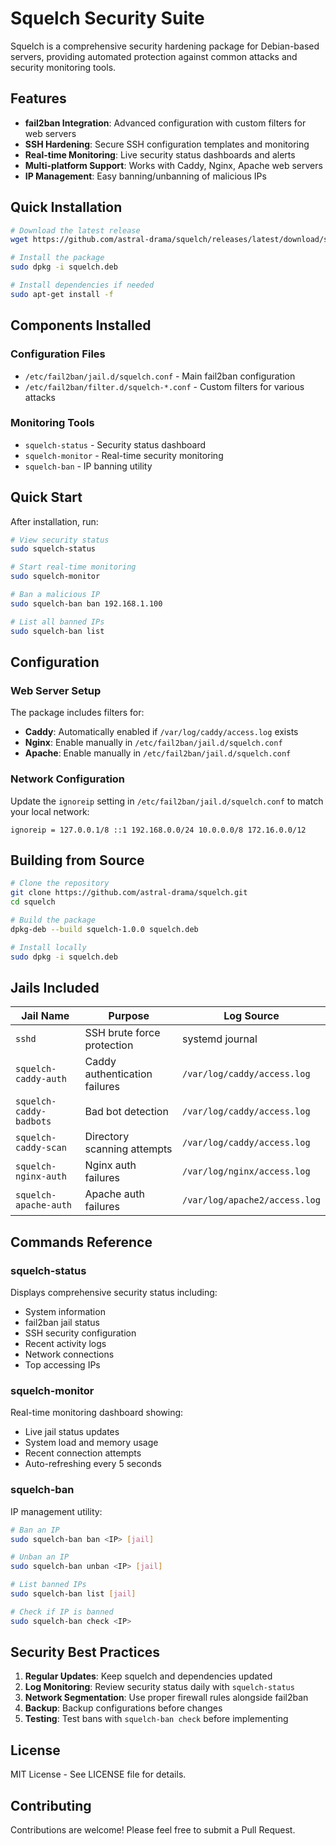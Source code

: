 # Squelch Security Suite

Squelch is a comprehensive security hardening package for Debian-based servers, providing automated protection against common attacks and security monitoring tools.

## Features

- **fail2ban Integration**: Advanced configuration with custom filters for web servers
- **SSH Hardening**: Secure SSH configuration templates and monitoring
- **Real-time Monitoring**: Live security status dashboards and alerts
- **Multi-platform Support**: Works with Caddy, Nginx, Apache web servers
- **IP Management**: Easy banning/unbanning of malicious IPs

## Quick Installation

```bash
# Download the latest release
wget https://github.com/astral-drama/squelch/releases/latest/download/squelch.deb

# Install the package
sudo dpkg -i squelch.deb

# Install dependencies if needed
sudo apt-get install -f
```

## Components Installed

### Configuration Files
- `/etc/fail2ban/jail.d/squelch.conf` - Main fail2ban configuration
- `/etc/fail2ban/filter.d/squelch-*.conf` - Custom filters for various attacks

### Monitoring Tools
- `squelch-status` - Security status dashboard
- `squelch-monitor` - Real-time security monitoring
- `squelch-ban` - IP banning utility

## Quick Start

After installation, run:

```bash
# View security status
sudo squelch-status

# Start real-time monitoring
sudo squelch-monitor

# Ban a malicious IP
sudo squelch-ban ban 192.168.1.100

# List all banned IPs
sudo squelch-ban list
```

## Configuration

### Web Server Setup

The package includes filters for:
- **Caddy**: Automatically enabled if `/var/log/caddy/access.log` exists
- **Nginx**: Enable manually in `/etc/fail2ban/jail.d/squelch.conf`
- **Apache**: Enable manually in `/etc/fail2ban/jail.d/squelch.conf`

### Network Configuration

Update the `ignoreip` setting in `/etc/fail2ban/jail.d/squelch.conf` to match your local network:

```
ignoreip = 127.0.0.1/8 ::1 192.168.0.0/24 10.0.0.0/8 172.16.0.0/12
```

## Building from Source

```bash
# Clone the repository
git clone https://github.com/astral-drama/squelch.git
cd squelch

# Build the package
dpkg-deb --build squelch-1.0.0 squelch.deb

# Install locally
sudo dpkg -i squelch.deb
```

## Jails Included

| Jail Name | Purpose | Log Source |
|-----------|---------|------------|
| `sshd` | SSH brute force protection | systemd journal |
| `squelch-caddy-auth` | Caddy authentication failures | `/var/log/caddy/access.log` |
| `squelch-caddy-badbots` | Bad bot detection | `/var/log/caddy/access.log` |
| `squelch-caddy-scan` | Directory scanning attempts | `/var/log/caddy/access.log` |
| `squelch-nginx-auth` | Nginx auth failures | `/var/log/nginx/access.log` |
| `squelch-apache-auth` | Apache auth failures | `/var/log/apache2/access.log` |

## Commands Reference

### squelch-status
Displays comprehensive security status including:
- System information
- fail2ban jail status
- SSH security configuration
- Recent activity logs
- Network connections
- Top accessing IPs

### squelch-monitor
Real-time monitoring dashboard showing:
- Live jail status updates
- System load and memory usage
- Recent connection attempts
- Auto-refreshing every 5 seconds

### squelch-ban
IP management utility:
```bash
# Ban an IP
sudo squelch-ban ban <IP> [jail]

# Unban an IP
sudo squelch-ban unban <IP> [jail]

# List banned IPs
sudo squelch-ban list [jail]

# Check if IP is banned
sudo squelch-ban check <IP>
```

## Security Best Practices

1. **Regular Updates**: Keep squelch and dependencies updated
2. **Log Monitoring**: Review security status daily with `squelch-status`
3. **Network Segmentation**: Use proper firewall rules alongside fail2ban
4. **Backup**: Backup configurations before changes
5. **Testing**: Test bans with `squelch-ban check` before implementing

## License

MIT License - See LICENSE file for details.

## Contributing

Contributions are welcome! Please feel free to submit a Pull Request.